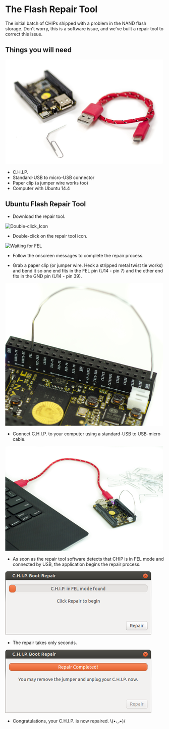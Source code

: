 # The Flash Repair Tool


The initial batch of CHIPs shipped with a problem in the NAND flash storage. Don't worry, this is a software issue, and we've built a repair tool to correct this issue.


## Things you will need

![Things you will need](images/All_the_Things.png)

 * C.H.I.P.
 * Standard-USB to micro-USB connector
 * Paper clip (a jumper wire works too)
 * Computer with Ubuntu 14.4

## Ubuntu Flash Repair Tool


  * Download the repair tool.

![Double-click_Icon](Double-Click_Icon.png)

  * Double-click on the repair tool icon.

![Waiting for FEL](Wait.png)

  * Follow the onscreen messages to complete the repair process.

  * Grab a paper clip (or jumper wire. Heck a stripped metal twist tie works) and bend it so one end fits in the FEL pin (U14 - pin 7) and the other end fits in the GND pin (U14 - pin 39). 

![FEL the board](images/FEL_the_Board.jpg)

 * Connect C.H.I.P. to your computer using a standard-USB to USB-micro cable.


![CHIP to laptop](images/CHIP_to_Laptop.png)

 * As soon as the repair tool software detects that CHIP is in FEL mode and connected by USB, the application begins the repair process.

![FEL Mode](images/CHIP_in_FEL_Mode.png)

 * The repair takes only seconds.

![CHIP fixed](images/CHIP_Repair_Complete.png)

 * Congratulations, your C.H.I.P. is now repaired. \\(•◡•)/

